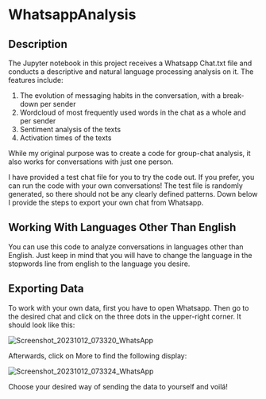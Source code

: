 # WhatsappAnalysis

## Description

The Jupyter notebook in this project receives a Whatsapp Chat.txt file and conducts a descriptive and natural language processing analysis on it. The features include:
1. The evolution of messaging habits in the conversation, with a break-down per sender
2. Wordcloud of most frequently used words in the chat as a whole and per sender
3. Sentiment analysis of the texts
4. Activation times of the texts

While my original purpose was to create a code for group-chat analysis, it also works for conversations with just one person. 

I have provided a test chat file for you to try the code out. If you prefer, you can run the code with your own conversations! The test file is randomly generated, so there should not be any clearly defined patterns. Down below I provide the steps to export your own chat from Whatsapp.

## Working With Languages Other Than English

You can use this code to analyze conversations in languages other than English. Just keep in mind that you will have to change the language in the stopwords line from english to the language you desire.

## Exporting Data

To work with your own data, first you have to open Whatsapp. Then go to the desired chat and click on the three dots in the upper-right corner. It should look like this:

![Screenshot_20231012_073320_WhatsApp](https://github.com/Selbl/WhatsappAnalysis/assets/84146608/904c3d06-557f-411a-a167-9f6ea9a57140)


Afterwards, click on More to find the following display:

![Screenshot_20231012_073324_WhatsApp](https://github.com/Selbl/WhatsappAnalysis/assets/84146608/658dcde8-4634-4b55-a866-1b7cfc620b22)

Choose your desired way of sending the data to yourself and voilá!






